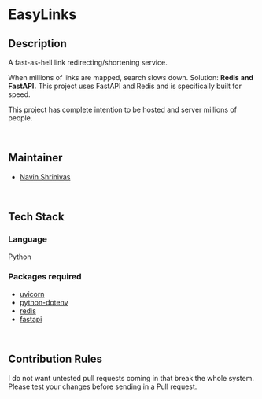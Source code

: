 # EasyLinks

## Description

A fast-as-hell link redirecting/shortening service. 

When millions of links are mapped, search slows down. Solution: **Redis and FastAPI.** 
This project uses FastAPI and Redis and is specifically built for speed.

This project has complete intention to be hosted and server millions of people.

<br>

## Maintainer
- [Navin Shrinivas](https://github.com/NavinShrinivas)
<br>

## Tech Stack

### Language
Python
### Packages required
- [uvicorn](https://pypi.org/project/uvicorn/)
- [python-dotenv](https://pypi.org/project/python-dotenv/)
- [redis](https://pypi.org/project/redis/)
- [fastapi](https://pypi.org/project/fastapi/)
<br>

## Contribution Rules
I do not want untested pull requests coming in that break the whole system. Please test your changes before sending in a Pull request.
